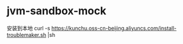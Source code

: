 # jvm-sandbox-mock
安装到本地   curl -s https://kunchu.oss-cn-beijing.aliyuncs.com/install-troublemaker.sh |sh